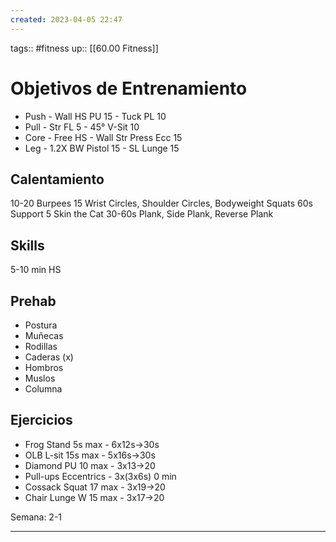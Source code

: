 ```yaml
---
created: 2023-04-05 22:47
---
```

tags:: #fitness
up:: [[60.00 Fitness]]
# Objetivos de Entrenamiento
- Push - Wall HS PU 15 - Tuck PL 10
- Pull - Str FL 5 - 45° V-Sit 10
- Core - Free HS - Wall Str Press Ecc 15
- Leg - 1.2X BW Pistol 15 - SL Lunge 15

## Calentamiento
10-20 Burpees
15 Wrist Circles, Shoulder Circles, Bodyweight Squats
60s Support
5 Skin the Cat
30-60s Plank, Side Plank, Reverse Plank

## Skills
5-10 min HS

## Prehab
- Postura
- Muñecas
- Rodillas
- Caderas (x)
- Hombros
- Muslos 
- Columna

## Ejercicios
- Frog Stand 5s max - 6x12s->30s
- OLB L-sit 15s max - 5x16s->30s
- Diamond PU 10 max - 3x13->20
- Pull-ups Eccentrics - 3x(3x6s) 0 min
- Cossack Squat 17 max - 3x19->20
- Chair Lunge W 15 max - 3x17->20

Semana: 2-1
___
